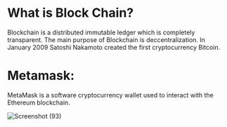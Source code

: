 # What is Block Chain?
Blockchain is a distributed immutable ledger which is completely transparent. The main purpose of Blockchain is deccentralization. In January 2009 Satoshi Nakamoto created the first cryptocurrency Bitcoin.
# Metamask:

MetaMask is a software cryptocurrency wallet used to interact with the Ethereum blockchain.

![Screenshot (93)](https://github.com/pra8953/Blockchain--Technology/assets/154659571/a6423385-0b13-4927-84f6-008a6d092cfa)

